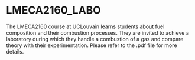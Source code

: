 # LMECA2160_LABO
The LMECA2160 course at UCLouvain learns students about fuel composition and their combustion processes. They are invited to achieve a laboratory during which they handle a combustion of a gas and compare theory with their experimentation. Please refer to the .pdf file for more details.
